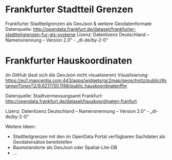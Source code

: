 # Frankfurter Stadtteil Grenzen
Frankfurter Stadtteilgrenzen als GeoJson &amp; weitere Geodatenformate
Datenquelle: http://opendata.frankfurt.de/dataset/frankfurter-stadtteilgrenzen-fur-gis-systeme
Lizenz: Datenlizenz Deutschland – Namensnennung – Version 2.0" - „dl-de/by-2-0"


# Frankfurter Hauskoordinaten
(in GitHub lässt sich die GeoJson nicht visualisieren)
Visualisierung: https://eu1.mapcentia.com:443/apps/widgets/gc2map/geoschnitz/public/#stamenToner/12/8.6217/50.1198/public.hauskoordinatenffm

Datenquelle: Stadtvermessungsamt Frankfurt: http://opendata.frankfurt.de/dataset/hauskoordinaten-franfurt 

Lizenz: Datenlizenz Deutschland – Namensnennung – Version 2.0" - „dl-de/by-2-0"

Weitere Ideen:
- Stadtteilgrenzen mit den im OpenData Portal verfügbaren Sachdaten als Geodatensätze bereitstellen
- Baumstandorte als GeoJson oder Spatial-Lite-DB
- ...
